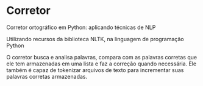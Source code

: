 # Corretor
Corretor ortográfico em Python: aplicando técnicas de NLP

Utilizando recursos da biblioteca NLTK, na linguagem de programação Python

O corretor busca e analisa palavras, compara com as palavras corretas que ele tem armazenadas em uma lista e faz a correção quando necessária. Ele também é capaz de tokenizar arquivos de texto para incrementar suas palavras corretas armazenadas.


